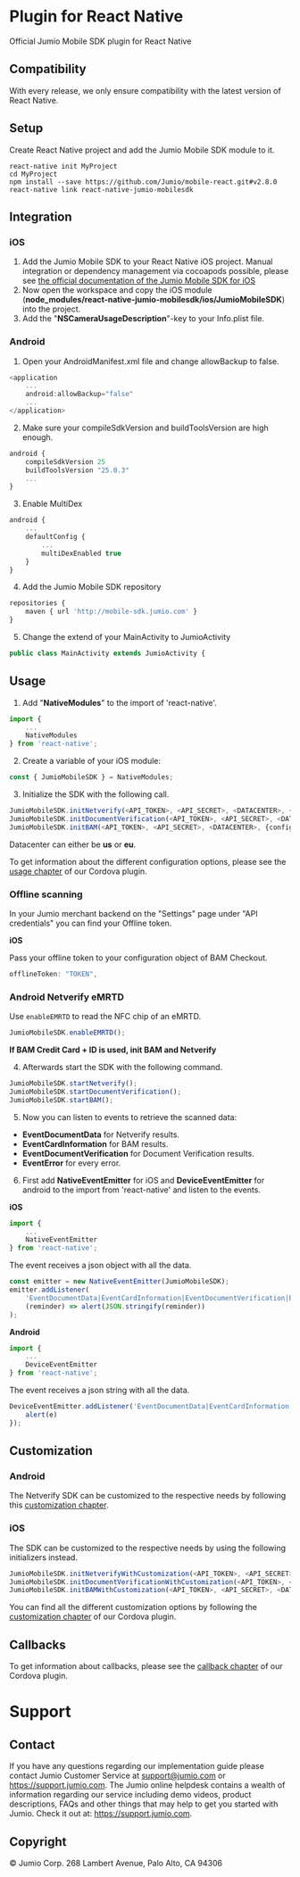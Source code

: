 # Plugin for React Native

Official Jumio Mobile SDK plugin for React Native

## Compatibility

With every release, we only ensure compatibility with the latest version of React Native.

## Setup

Create React Native project and add the Jumio Mobile SDK module to it.
```
react-native init MyProject 
cd MyProject
npm install --save https://github.com/Jumio/mobile-react.git#v2.8.0
react-native link react-native-jumio-mobilesdk
```

## Integration

### iOS

1. Add the Jumio Mobile SDK to your React Native iOS project. Manual integration or dependency management via cocoapods possible, please see [the official documentation of the Jumio Mobile SDK for iOS](https://github.com/Jumio/mobile-sdk-ios/tree/v2.8.0#basic-setup)
2. Now open the workspace and copy the iOS module (**node_modules/react-native-jumio-mobilesdk/ios/JumioMobileSDK**) into the project.
3. Add the "**NSCameraUsageDescription**"-key to your Info.plist file.

### Android

1. Open your AndroidManifest.xml file and change allowBackup to false.
```javascript
<application
    ...
    android:allowBackup="false"
    ...
</application>
```

2. Make sure your compileSdkVersion and buildToolsVersion are high enough.
```javascript
android {
    compileSdkVersion 25
    buildToolsVersion "25.0.3"
    ...
}
```

3. Enable MultiDex
```javascript
android {
    ...
    defaultConfig {
        ...
        multiDexEnabled true
    }
}
```

4. Add the Jumio Mobile SDK repository
```javascript
repositories {  
    maven { url 'http://mobile-sdk.jumio.com' }
}
```

5. Change the extend of your MainActivity to JumioActivity
```javascript
public class MainActivity extends JumioActivity {
```

## Usage

1. Add "**NativeModules**" to the import of 'react-native'.
```javascript
import {
    ...
    NativeModules
} from 'react-native';
```

2. Create a variable of your iOS module:
```javascript
const { JumioMobileSDK } = NativeModules;
```

3. Initialize the SDK with the following call.
```javascript
JumioMobileSDK.initNetverify(<API_TOKEN>, <API_SECRET>, <DATACENTER>, {configuration});
JumioMobileSDK.initDocumentVerification(<API_TOKEN>, <API_SECRET>, <DATACENTER>, {configuration});
JumioMobileSDK.initBAM(<API_TOKEN>, <API_SECRET>, <DATACENTER>, {configuration});
```
Datacenter can either be **us** or **eu**.

To get information about the different configuration options, please see the [usage chapter](https://github.com/Jumio/mobile-cordova/blob/master/README.md#usage) of our Cordova plugin.

### Offline scanning

In your Jumio merchant backend on the "Settings" page under "API credentials" you can find your Offline token.

**iOS**

Pass your offline token to your configuration object of BAM Checkout.

```javascript
offlineToken: "TOKEN",
```

### Android Netverify eMRTD

Use `enableEMRTD` to read the NFC chip of an eMRTD.
```javascript
JumioMobileSDK.enableEMRTD();
```

**If BAM Credit Card + ID is used, init BAM and Netverify**

4. Afterwards start the SDK with the following command.
```javascript
JumioMobileSDK.startNetverify();
JumioMobileSDK.startDocumentVerification();
JumioMobileSDK.startBAM();
```

5. Now you can listen to events to retrieve the scanned data:
* **EventDocumentData** for Netverify results.
* **EventCardInformation** for BAM results.
* **EventDocumentVerification** for Document Verification results.
* **EventError** for every error.

6. First add **NativeEventEmitter** for iOS and **DeviceEventEmitter** for android to the import from 'react-native' and listen to the events.

**iOS**
```javascript
import {
    ...
    NativeEventEmitter
} from 'react-native';
```

The event receives a json object with all the data.

```javascript
const emitter = new NativeEventEmitter(JumioMobileSDK);
emitter.addListener(
    'EventDocumentData|EventCardInformation|EventDocumentVerification|EventError',
    (reminder) => alert(JSON.stringify(reminder))
);
```

**Android**
```javascript
import {
    ...
    DeviceEventEmitter
} from 'react-native';
```

The event receives a json string with all the data.

```javascript
DeviceEventEmitter.addListener('EventDocumentData|EventCardInformation|EventDocumentVerification|EventError', function(e: Event) {
    alert(e)
});
```

## Customization

### Android

The Netverify SDK can be customized to the respective needs by following this [customization chapter](https://github.com/Jumio/mobile-sdk-android/blob/v2.8.0/docs/integration_netverify-fastfill.md#customization).

### iOS

The SDK can be customized to the respective needs by using the following initializers instead.
```javascript
JumioMobileSDK.initNetverifyWithCustomization(<API_TOKEN>, <API_SECRET>, <DATACENTER>, {configuration}, {customization});
JumioMobileSDK.initDocumentVerificationWithCustomization(<API_TOKEN>, <API_SECRET>, <DATACENTER>, {configuration}, {customization});
JumioMobileSDK.initBAMWithCustomization(<API_TOKEN>, <API_SECRET>, <DATACENTER>, {configuration}, {customization});
```

You can find all the different customization options by following the [customization chapter](https://github.com/Jumio/mobile-cordova/blob/master/README.md#ios-1) of our Cordova plugin.

## Callbacks

To get information about callbacks, please see the [callback chapter](https://github.com/Jumio/mobile-cordova/blob/master/README.md#callback) of our Cordova plugin.


# Support

## Contact

If you have any questions regarding our implementation guide please contact Jumio Customer Service at support@jumio.com or https://support.jumio.com. The Jumio online helpdesk contains a wealth of information regarding our service including demo videos, product descriptions, FAQs and other things that may help to get you started with Jumio. Check it out at: https://support.jumio.com.

## Copyright

&copy; Jumio Corp. 268 Lambert Avenue, Palo Alto, CA 94306




